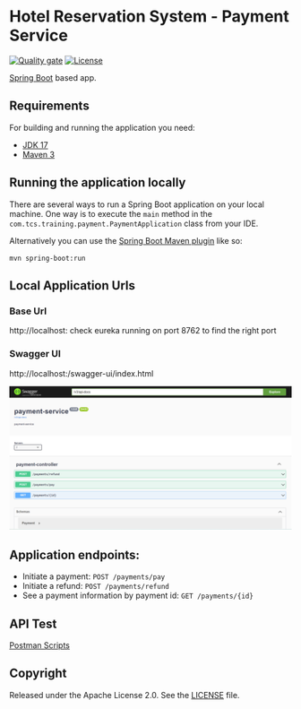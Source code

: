 # Hotel Reservation System - Payment Service

[![Quality gate](https://sonarcloud.io/api/project_badges/quality_gate?project=arghyagiri_hrs-payment-service)](https://sonarcloud.io/summary/new_code?id=arghyagiri_hrs-payment-service)
[![License](http://img.shields.io/:license-apache-blue.svg)](http://www.apache.org/licenses/LICENSE-2.0.html)

[Spring Boot](http://projects.spring.io/spring-boot/) based app.

## Requirements

For building and running the application you need:

- [JDK 17](https://www.oracle.com/java/technologies/javase/jdk17-archive-downloads.html)
- [Maven 3](https://maven.apache.org)

## Running the application locally

There are several ways to run a Spring Boot application on your local machine. One way is to execute the `main` method
in the `com.tcs.training.payment.PaymentApplication` class from your IDE.

Alternatively you can use
the [Spring Boot Maven plugin](https://docs.spring.io/spring-boot/docs/current/reference/html/build-tool-plugins-maven-plugin.html)
like so:

```shell
mvn spring-boot:run
```

## Local Application Urls

### Base Url

http://localhost:<random port assigned>
check eureka running on port 8762 to find the right port

### Swagger UI

http://localhost:<port mentioned above>/swagger-ui/index.html

![img.png](readme/img.png)

## Application endpoints:

* Initiate a payment: ```POST /payments/pay```
* Initiate a refund: ```POST /payments/refund```
* See a payment information by payment id: ```GET /payments/{id}```

## API Test

[Postman Scripts](./postman/Payment%20Service.postman_collection.json)


## Copyright

Released under the Apache License 2.0. See
the [LICENSE](https://github.com/arghyagiri/microservice-e2/blob/main/LICENSE) file.

